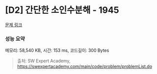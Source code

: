 # [D2] 간단한 소인수분해 - 1945 

[문제 링크](https://swexpertacademy.com/main/code/problem/problemDetail.do?contestProbId=AV5Pl0Q6ANQDFAUq) 

### 성능 요약

메모리: 58,540 KB, 시간: 153 ms, 코드길이: 300 Bytes



> 출처: SW Expert Academy, https://swexpertacademy.com/main/code/problem/problemList.do
